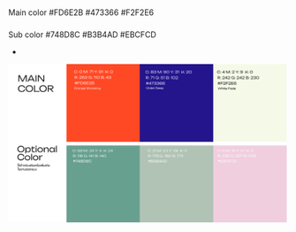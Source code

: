 ###
Main color
#FD6E2B
#473366
#F2F2E6

###
Sub color
#748D8C
#B3B4AD
#EBCFCD

-

![App Screenshot](https://raw.githubusercontent.com/fix-me007/parking-system-base-design/refs/heads/main/Color_Guide.jpg)
